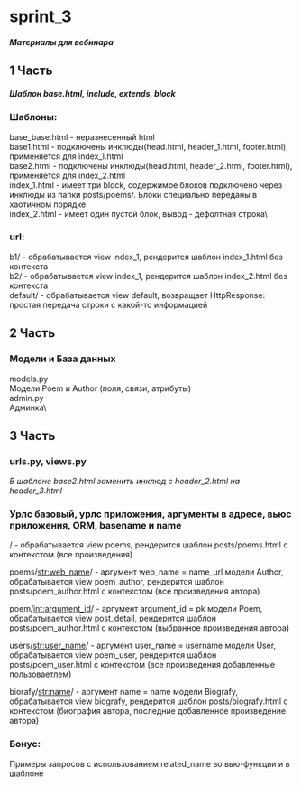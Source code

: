 # sprint_3
##### Материалы для вебинара

## 1 Часть
##### Шаблон base.html, include, extends, block

### Шаблоны:
base_base.html - неразнесенный html\
base1.html - подключены инклюды(head.html, header_1.html, footer.html), применяется для index_1.html\
base2.html - подключены инклюды(head.html, header_2.html, footer.html), применяется для index_2.html\
index_1.html - имеет три block, содержимое блоков подключено через инклюды из
папки posts/poems/. Блоки специально переданы в хаотичном порядке\
index_2.html - имеет один пустой блок, вывод - дефолтная строка\

### url:
b1/ - обрабатывается view index_1, рендерится шаблон index_1.html без контекста\
b2/ - обрабатывается view index_1, рендерится шаблон index_2.html без контекста\
default/ - обрабатывается view default, возвращает HttpResponse:\
простая передача строки с какой-то информацией

## 2 Часть 
### Модели и База данных
models.py\
Модели Poem и Author (поля, связи, атрибуты)\
admin.py\
Админка\

## 3 Часть
### urls.py, views.py
_В шаблоне base2.html заменить инклюд с header_2.html на header_3.html_
### Урлс базовый, урлс приложения, аргументы в адресе, вьюс приложения, ORM, basename и name

/ - обрабатывается view poems, рендерится шаблон posts/poems.html c контекстом (все произведения)

poems/<str:web_name>/ - аргумент web_name = name_url модели Author, обрабатывается view poem_author,
рендерится шаблон posts/poem_author.html c контекстом (все произведения автора)

poem/<int:argument_id>/ - аргумент argument_id = pk модели Poem, обрабатывается view post_detail,
рендерится шаблон posts/poem_author.html c контекстом (выбранное произведения автора)

users/<str:user_name>/ - аргумент user_name = username модели User, обрабатывается view poem_user,
рендерится шаблон posts/poem_user.html c контекстом (все произведения добавленные пользоваетлем)

biorafy/<str:name>/ - аргумент name = name модели Biografy, обрабатывается view biografy,
рендерится шаблон posts/biografy.html c контекстом (биография автора, последние добавленное произведение автора)

### Бонус:
Примеры запросов с использованием related_name во вью-функции и в шаблоне
